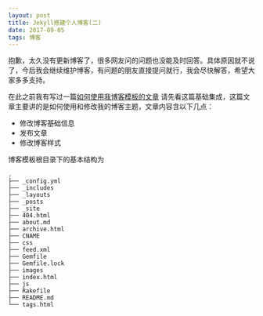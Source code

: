```yaml
---
layout: post
title: Jekyll搭建个人博客(二)
date: 2017-09-05 
tags: 博客   
---
```

 
抱歉，太久没有更新博客了，很多网友问的问题也没能及时回答。具体原因就不说了，今后我会继续维护博客，有问题的朋友直接提问就行，我会尽快解答，希望大家多多支持。

在此之前我有写过一篇[如何使用我博客模板的文章](http://www.liuhuachao.com/2016/10/jekyll_tutorials1/) 请先看这篇基础集成，这篇文章主要讲的是如何使用和修改我的博客主题，文章内容含以下几点：

* 修改博客基础信息
* 发布文章
* 修改博客样式

博客模板根目录下的基本结构为

```
.
├── _config.yml 
├── _includes    
├── _layouts
├── _posts
├── _site
├── 404.html
├── about.md
├── archive.html
├── CNAME
├── css
├── feed.xml
├── Gemfile
├── Gemfile.lock
├── images
├── index.html
├── js
├── Rakefile
├── README.md
└── tags.html

```

